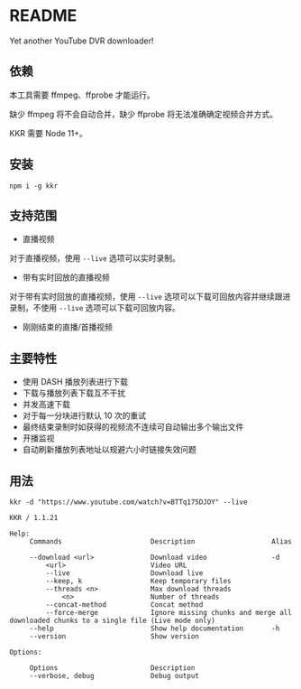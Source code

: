 # README

Yet another YouTube DVR downloader!

## 依赖

本工具需要 ffmpeg、ffprobe 才能运行。

缺少 ffmpeg 将不会自动合并，缺少 ffprobe 将无法准确确定视频合并方式。

KKR 需要 Node 11+。

## 安装

`npm i -g kkr`

## 支持范围

-   直播视频

对于直播视频，使用 `--live` 选项可以实时录制。

-   带有实时回放的直播视频

对于带有实时回放的直播视频，使用 `--live` 选项可以下载可回放内容并继续跟进录制，不使用 `--live` 选项可以下载可回放内容。

-   刚刚结束的直播/首播视频

## 主要特性

-   使用 DASH 播放列表进行下载
-   下载与播放列表下载互不干扰
-   并发高速下载
-   对于每一分块进行默认 10 次的重试
-   最终结束录制时如获得的视频流不连续可自动输出多个输出文件
-   开播监视
-   自动刷新播放列表地址以规避六小时链接失效问题

## 用法

`kkr -d "https://www.youtube.com/watch?v=BTTq175DJOY" --live`

```
KKR / 1.1.21

Help:
     Commands                      Description                   Alias

     --download <url>              Download video                -d
         <url>                     Video URL
         --live                    Download live
         --keep, k                 Keep temporary files
         --threads <n>             Max download threads
             <n>                   Number of threads
         --concat-method           Concat method
         --force-merge             Ignore missing chunks and merge all downloaded chunks to a single file (Live mode only)
     --help                        Show help documentation       -h
     --version                     Show version

Options:

     Options                       Description
     --verbose, debug              Debug output
```
